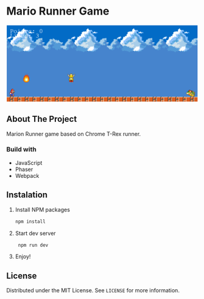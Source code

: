 # Mario Runner Game
![Mario Runner Image](https://github.com/mivchal333/dino-game/blob/master/readme/mario_runner_game.png?raw=true)

## About The Project
Marion Runner game based on Chrome T-Rex runner.

### Build with
* JavaScript
* Phaser
* Webpack

## Instalation
1. Install NPM packages
   ```sh
   npm install
   ```
2. Start dev server
   ```sh
    npm run dev
    ```
3. Enjoy!


<!-- LICENSE -->
## License

Distributed under the MIT License. See `LICENSE` for more information.

